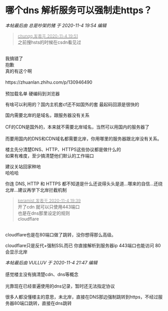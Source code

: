 # 哪个dns 解析服务可以强制走https？


<i class="pstatus"> 本帖最后由 总是吵架的猪 于 2020-11-4 19:54 编辑 </i><br />
<div class="quote"><blockquote><font size="2"><a href="https://www.hostloc.com/forum.php?mod=redirect&amp;goto=findpost&amp;pid=9403269&amp;ptid=762466" target="_blank"><font color="#999999">chunqq 发表于 2020-11-4 19:51</font></a></font><br />
之前搜hsts的时候在csdn看见过</blockquote></div><br />
我搞错了<br />
抱歉<br />
真的有这个啊<br />
<br />
https://zhuanlan.zhihu.com/p/130946490<br />
<br />
预加载名单 硬编码到浏览器

有啥可以利用的？国内主机套cf还不如国外的套 最起码回源是很快的

国内需要北岸的是域名，跟服务器没有关系<br />
<br />
CF的CDN是国外的，本来就不需要北岸域名，当然可以用国内的服务器了<br />
<br />
而要用国内的DNS和CDN域名都需要北岸，你用哪里的服务器跟北岸没有关系。

楼主先分清楚DNS、HTTP、HTTPS这些协议都是做什么的<br />
如果有难度，至少搞清楚他们默认的工作端口&nbsp;&nbsp;<img src="static/image/smiley/yct/022.gif" smilieid="42" border="0" alt="" />

建议关站回家种地<br />
 哈哈哈

你连 DNS, HTTP 和 HTTPS 都不知道是什么还说得头头是道…哪来的自信…还绕北岸…建议再学下北岸拦截机制

<div class="quote"><blockquote><font size="2"><a href="https://www.hostloc.com/forum.php?mod=redirect&amp;goto=findpost&amp;pid=9403227&amp;ptid=762466" target="_blank"><font color="#999999">keramist 发表于 2020-11-4 19:39</font></a></font><br />
开了cdn 就可以只使用443端口<br />
也是在dns那里设定的规则<br />
cloudflare</blockquote></div><br />
cloudflare也是在80端口做了跳转，没你想得那么高级。

cloudflare只是反代+强制SSL而已 你直接解析到服务器ip 443端口也能访问 80会显示北岸

<i class="pstatus"> 本帖最后由 VULLUV 于 2020-11-4 21:47 编辑 </i><br />
<br />
感觉楼主没有搞清楚cdn、dns等概念<br />
<br />
光靠现在已经普遍使用的dns记录，暂时还无法指定协议

很多人都没懂楼主的意思，未北岸，直接在DNS那边强制跳转到https，不经过服务器80端口跳转，直接在dns跳转
